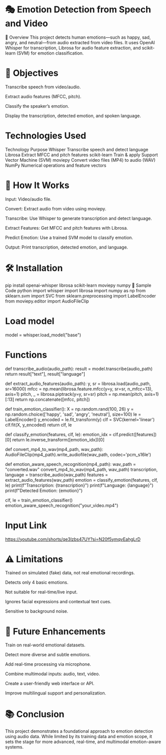 # 🎭 Emotion Detection from Speech and Video
📌 Overview
This project detects human emotions—such as happy, sad, angry, and neutral—from audio extracted from video files. It uses OpenAI Whisper for transcription, Librosa for audio feature extraction, and scikit-learn (SVM) for emotion classification.

# 🎯 Objectives
Transcribe speech from video/audio.

Extract audio features (MFCC, pitch).

Classify the speaker’s emotion.

Display the transcription, detected emotion, and spoken language.

# Technologies Used
Technology	Purpose
Whisper	Transcribe speech and detect language
Librosa	Extract MFCC and pitch features
scikit-learn	Train & apply Support Vector Machine (SVM)
moviepy	Convert video files (MP4) to audio (WAV)
NumPy	Numerical operations and feature vectors

# 🚀 How It Works
Input: Video/audio file.

Convert: Extract audio from video using moviepy.

Transcribe: Use Whisper to generate transcription and detect language.

Extract Features: Get MFCC and pitch features with Librosa.

Predict Emotion: Use a trained SVM model to classify emotion.

Output: Print transcription, detected emotion, and language.

# 🛠 Installation
pip install openai-whisper librosa scikit-learn moviepy numpy
📄 Sample Code
python
import whisper
import librosa
import numpy as np
from sklearn.svm import SVC
from sklearn.preprocessing import LabelEncoder
from moviepy.editor import AudioFileClip

# Load model
model = whisper.load_model("base")

# Functions
def transcribe_audio(audio_path):
    result = model.transcribe(audio_path)
    return result["text"], result["language"]

def extract_audio_features(audio_path):
    y, sr = librosa.load(audio_path, sr=16000)
    mfcc = np.mean(librosa.feature.mfcc(y=y, sr=sr, n_mfcc=13), axis=1)
    pitch, _ = librosa.piptrack(y=y, sr=sr)
    pitch = np.mean(pitch, axis=1)[:13]
    return np.concatenate([mfcc, pitch])

def train_emotion_classifier():
    X = np.random.rand(100, 26)
    y = np.random.choice(['happy', 'sad', 'angry', 'neutral'], size=100)
    le = LabelEncoder()
    y_encoded = le.fit_transform(y)
    clf = SVC(kernel='linear')
    clf.fit(X, y_encoded)
    return clf, le

def classify_emotion(features, clf, le):
    emotion_idx = clf.predict([features])[0]
    return le.inverse_transform([emotion_idx])[0]

def convert_mp4_to_wav(mp4_path, wav_path):
    AudioFileClip(mp4_path).write_audiofile(wav_path, codec='pcm_s16le')

def emotion_aware_speech_recognition(mp4_path):
    wav_path = "converted.wav"
    convert_mp4_to_wav(mp4_path, wav_path)
    transcription, language = transcribe_audio(wav_path)
    features = extract_audio_features(wav_path)
    emotion = classify_emotion(features, clf, le)
    print(f"Transcription: {transcription}")
    print(f"Language: {language}")
    print(f"Detected Emotion: {emotion}")

clf, le = train_emotion_classifier()
emotion_aware_speech_recognition("your_video.mp4")

# Input Link
   https://youtube.com/shorts/qe3lzbs47UY?si=N20f5ymqvEahgLrD
   
# ⚠️ Limitations
Trained on simulated (fake) data, not real emotional recordings.

Detects only 4 basic emotions.

Not suitable for real-time/live input.

Ignores facial expressions and contextual text cues.

Sensitive to background noise.

# 🔮 Future Enhancements
Train on real-world emotional datasets.

Detect more diverse and subtle emotions.

Add real-time processing via microphone.

Combine multimodal inputs: audio, text, video.

Create a user-friendly web interface or API.

Improve multilingual support and personalization.

# 📚 Conclusion
This project demonstrates a foundational approach to emotion detection using audio data. While limited by its training data and emotion scope, it sets the stage for more advanced, real-time, and multimodal emotion-aware systems.


